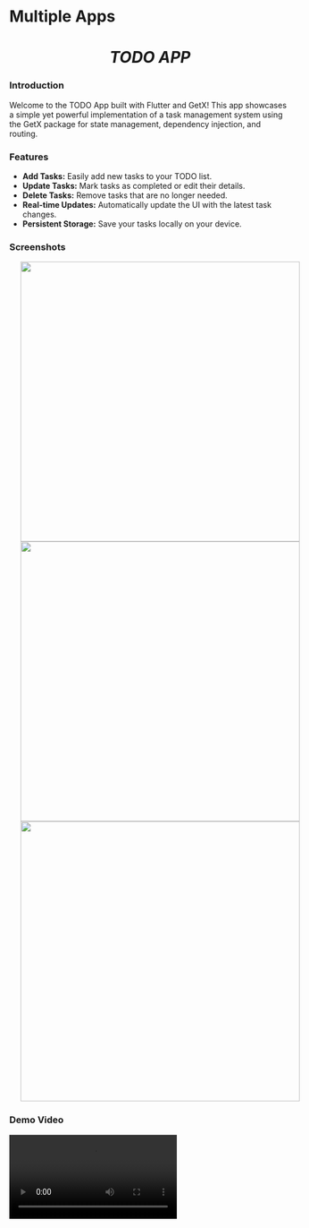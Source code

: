 # Multiple Apps

## <h1 align="center"><i>TODO APP</i></h1>

### Introduction
Welcome to the TODO App built with Flutter and GetX! This app showcases a simple yet powerful implementation of a task management system using the GetX package for state management, dependency injection, and routing.

### Features
- **Add Tasks:** Easily add new tasks to your TODO list.
- **Update Tasks:** Mark tasks as completed or edit their details.
- **Delete Tasks:** Remove tasks that are no longer needed.
- **Real-time Updates:** Automatically update the UI with the latest task changes.
- **Persistent Storage:** Save your tasks locally on your device.

### Screenshots
<img src="https://github.com/user-attachments/assets/f40a424e-8b1d-4067-b5d1-4fe974d50e8e" height=500px hspace=20>
<img src="https://github.com/user-attachments/assets/ba0c1153-8713-411b-a7f5-e57cecd2f834" height=500px hspace=20>
<img src="https://github.com/user-attachments/assets/fe2b7829-c984-4752-b328-ad0732f9e8b0" height=500px hspace=20>

### Demo Video
<video src = "https://github.com/user-attachments/assets/d3587fa3-b3f8-4592-a261-871b6bb6c5d1">

### Go to Project
[👉 📚 Go to project 📚 👈](https://github.com/MauryaAayush/multiple_app/tree/master/lib/TODO_APP)

---

## <h1 align="center"><i>Login Page</i></h1>

### Introduction
Welcome to the Login Page, powered by GetX! This page provides a secure and user-friendly authentication system, ensuring that only authorized users can access the app's features.

### Features
- **User Authentication:** Secure login for users.
- **Form Validation:** Real-time validation to ensure accurate user input.
- **Error Handling:** Informative error messages for incorrect credentials.
- **Smooth Navigation:** Seamless transition to the TODO list upon successful login.

### Screenshots
<img src="https://github.com/user-attachments/assets/55553532-a7b0-46c0-b337-c1d840b085b2" height=500px hspace=20>
<img src="https://github.com/user-attachments/assets/772c3bea-5577-41f0-b06e-a724f82e7b3a" height=500px hspace=20>

### Demo Video
<video src = "https://github.com/user-attachments/assets/ab4d0091-2041-4323-a856-7d488b44bf3c">

### Go to Project
[👉 📚 Go to project 📚 👈](https://github.com/MauryaAayush/multiple_app/tree/master/lib/Login_APP)

---

## <h1 align="center"><i>API Calling</i></h1>

### Introduction
Welcome to the Product Page of our application, built using GetX for state management and API integration. This page dynamically fetches and displays product information, providing a seamless and responsive user experience.

### Features
- **API Integration:** Fetches product data from a remote API.
- **Dynamic Data Loading:** Displays product details in real-time.
- **Efficient State Management:** Uses GetX for smooth and reactive data handling.
- **Error Handling:** Manages and displays errors during data fetching.

### Screenshots
<img src="https://github.com/user-attachments/assets/e8f076c3-dae2-4993-9b95-4c81e460d94f" height=500px hspace=20>
<img src="https://github.com/user-attachments/assets/7b03a48c-16a1-436f-9da7-a2244794ee49" height=500px hspace=20>

### Demo Video
<video src = "https://github.com/user-attachments/assets/8cc4b5a6-ec22-456e-a73a-11706c965bf8">

### Go to Project
[👉 📚 Go to project 📚 👈](https://github.com/MauryaAayush/multiple_app/tree/master/lib/API_calling)

---

## <h1 align="center"><i>Quiz App</i></h1>

### Introduction
Welcome to the Quiz App, an engaging and interactive application built with Flutter and GetX! This app provides a fun and educational experience through a series of quizzes, leveraging GetX for efficient state management and routing.

### Features
- **Interactive Quizzes:** Answer multiple-choice questions and test your knowledge.
- **Real-time Feedback:** Instant feedback on your answers and scoring.
- **Progress Tracking:** Track your progress and see your performance over time.
- **Efficient State Management:** Uses GetX for managing quiz state and navigation smoothly.
- **Seamless Navigation:** Easy transition between questions and quiz results.

### Screenshots
<img src="https://github.com/user-attachments/assets/19f8eaa6-73c9-419c-842c-fae44da4f24f" height=500px hspace=20>
<img src="https://github.com/user-attachments/assets/2e5d94d9-b53c-48af-9f9b-f7b37aaa8fb0" height=500px hspace=20>

### Demo Video
<video src = "https://github.com/user-attachments/assets/3243d62b-b8d9-4c78-968c-dd200f9444ea">

### Go to Project
[👉 📚 Go to project 📚 👈](https://github.com/MauryaAayush/multiple_app/tree/master/lib/Quiz_APP)
